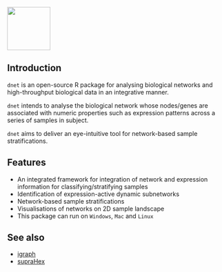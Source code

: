 <a href="index.html"><IMG src="dnet_logo.png" height="100px" id="logo"></a>

## Introduction

`dnet` is an open-source R package for analysing biological networks and high-throughput biological data in an integrative manner.

`dnet` intends to analyse the biological network whose nodes/genes are associated with numeric properties such as expression patterns across a series of samples in subject.

`dnet` aims to deliver an eye-intuitive tool for network-based sample stratifications.

## Features

* An integrated framework for integration of network and expression information for classifying/stratifying samples
* Identification of expression-active dynamic subnetworks
* Network-based sample stratifications 
* Visualisations of networks on 2D sample landscape
* This package can run on `Windows`, `Mac` and `Linux`

## See also

* [igraph](http://igraph.sourceforge.net)
* [supraHex](http://supfam.org/supraHex)

